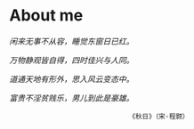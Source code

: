# About me

*闲来无事不从容，睡觉东窗日已红。*

*万物静观皆自得，四时佳兴与人同。*

*道通天地有形外，思入风云变态中。*

*富贵不淫贫贱乐，男儿到此是豪雄。*

                                  《秋日》（宋·程颢）
